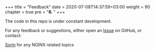 +++
title = "Feedback"
date = 2020-07-08T14:37:59+03:00
weight = 90
chapter = true
pre = "<b>8. </b>"
+++

The code in this repo is under constant development.  

For any feedback or suggestions, either open an [Issue](https://github.com/sorinboia/nginx-experience-aws-ac2.0/issues) on GitHub, or contact:  

[Sorin](https://il.linkedin.com/in/sorin-boiangiu-38196938) for any NGINX related topics  
